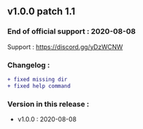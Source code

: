 ## v1.0.0 patch 1.1

### End of official support : 2020-08-08

Support : https://discord.gg/yDzWCNW

### Changelog :
```diff
+ fixed missing dir
+ fixed help command
```
### Version in this release : 
+ v1.0.0 : 2020-08-08
